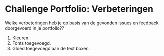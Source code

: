 # Challenge Portfolio: Verbeteringen

Welke verbeteringen heb je op basis van de gevonden issues en feedback doorgevoerd in je portfolio??

1. Kleuren.
2. Fonts toegevoegd.
3. Gloed toegevoegd aan de text boxen.